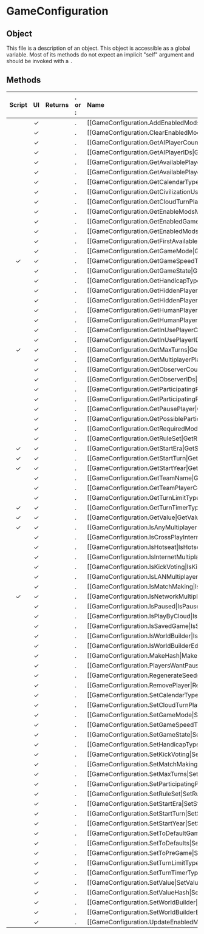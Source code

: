 # GameConfiguration
## Object
This file is a description of an object. This object is accessible as a global variable. Most of its methods do not expect an implicit "self" argument and should be invoked with a `.`

## Methods
| Script | UI  | Returns | . or : | Name | Arguments |
|:------:|:---:| -------:|:---- |:---- |:--------- |
| |✓| |.|[[GameConfiguration.AddEnabledMods\|AddEnabledMods]]| |
| |✓| |.|[[GameConfiguration.ClearEnabledMods\|ClearEnabledMods]]| |
| |✓| |.|[[GameConfiguration.GetAIPlayerCount\|GetAIPlayerCount]]| |
| |✓| |.|[[GameConfiguration.GetAIPlayerIDs\|GetAIPlayerIDs]]| |
| |✓| |.|[[GameConfiguration.GetAvailablePlayerCount\|GetAvailablePlayerCount]]| |
| |✓| |.|[[GameConfiguration.GetAvailablePlayerIDs\|GetAvailablePlayerIDs]]| |
| |✓| |.|[[GameConfiguration.GetCalendarType\|GetCalendarType]]| |
| |✓| |.|[[GameConfiguration.GetCivilizationUsageIDs\|GetCivilizationUsageIDs]]| |
| |✓| |.|[[GameConfiguration.GetCloudTurnPlayer\|GetCloudTurnPlayer]]| |
| |✓| |.|[[GameConfiguration.GetEnableModsMetaString\|GetEnableModsMetaString]]| |
| |✓| |.|[[GameConfiguration.GetEnabledGameModesMetaString\|GetEnabledGameModesMetaString]]| |
| |✓| |.|[[GameConfiguration.GetEnabledMods\|GetEnabledMods]]| |
| |✓| |.|[[GameConfiguration.GetFirstAvailablePlayer\|GetFirstAvailablePlayer]]| |
| |✓| |.|[[GameConfiguration.GetGameMode\|GetGameMode]]| |
|✓|✓| |.|[[GameConfiguration.GetGameSpeedType\|GetGameSpeedType]]| |
| |✓| |.|[[GameConfiguration.GetGameState\|GetGameState]]| |
| |✓| |.|[[GameConfiguration.GetHandicapType\|GetHandicapType]]| |
| |✓| |.|[[GameConfiguration.GetHiddenPlayerCount\|GetHiddenPlayerCount]]| |
| |✓| |.|[[GameConfiguration.GetHiddenPlayerIDs\|GetHiddenPlayerIDs]]| |
| |✓| |.|[[GameConfiguration.GetHumanPlayerCount\|GetHumanPlayerCount]]| |
| |✓| |.|[[GameConfiguration.GetHumanPlayerIDs\|GetHumanPlayerIDs]]| |
| |✓| |.|[[GameConfiguration.GetInUsePlayerCount\|GetInUsePlayerCount]]| |
| |✓| |.|[[GameConfiguration.GetInUsePlayerIDs\|GetInUsePlayerIDs]]| |
|✓|✓| |.|[[GameConfiguration.GetMaxTurns\|GetMaxTurns]]| |
| |✓| |.|[[GameConfiguration.GetMultiplayerPlayerIDs\|GetMultiplayerPlayerIDs]]| |
| |✓| |.|[[GameConfiguration.GetObserverCount\|GetObserverCount]]| |
| |✓| |.|[[GameConfiguration.GetObserverIDs\|GetObserverIDs]]| |
| |✓| |.|[[GameConfiguration.GetParticipatingPlayerCount\|GetParticipatingPlayerCount]]| |
| |✓| |.|[[GameConfiguration.GetParticipatingPlayerIDs\|GetParticipatingPlayerIDs]]| |
| |✓| |.|[[GameConfiguration.GetPausePlayer\|GetPausePlayer]]| |
| |✓| |.|[[GameConfiguration.GetPossibleParticipatingPlayerIDs\|GetPossibleParticipatingPlayerIDs]]| |
| |✓| |.|[[GameConfiguration.GetRequiredMods\|GetRequiredMods]]| |
| |✓| |.|[[GameConfiguration.GetRuleSet\|GetRuleSet]]| |
|✓|✓| |.|[[GameConfiguration.GetStartEra\|GetStartEra]]| |
|✓|✓| |.|[[GameConfiguration.GetStartTurn\|GetStartTurn]]| |
|✓|✓| |.|[[GameConfiguration.GetStartYear\|GetStartYear]]| |
| |✓| |.|[[GameConfiguration.GetTeamName\|GetTeamName]]| |
| |✓| |.|[[GameConfiguration.GetTeamPlayerCount\|GetTeamPlayerCount]]| |
| |✓| |.|[[GameConfiguration.GetTurnLimitType\|GetTurnLimitType]]| |
|✓|✓| |.|[[GameConfiguration.GetTurnTimerType\|GetTurnTimerType]]| |
|✓|✓| |.|[[GameConfiguration.GetValue\|GetValue]]| |
|✓|✓| |.|[[GameConfiguration.IsAnyMultiplayer\|IsAnyMultiplayer]]| |
| |✓| |.|[[GameConfiguration.IsCrossPlayInternetMultiplayer\|IsCrossPlayInternetMultiplayer]]| |
| |✓| |.|[[GameConfiguration.IsHotseat\|IsHotseat]]| |
| |✓| |.|[[GameConfiguration.IsInternetMultiplayer\|IsInternetMultiplayer]]| |
| |✓| |.|[[GameConfiguration.IsKickVoting\|IsKickVoting]]| |
| |✓| |.|[[GameConfiguration.IsLANMultiplayer\|IsLANMultiplayer]]| |
| |✓| |.|[[GameConfiguration.IsMatchMaking\|IsMatchMaking]]| |
|✓|✓| |.|[[GameConfiguration.IsNetworkMultiplayer\|IsNetworkMultiplayer]]| |
| |✓| |.|[[GameConfiguration.IsPaused\|IsPaused]]| |
| |✓| |.|[[GameConfiguration.IsPlayByCloud\|IsPlayByCloud]]| |
| |✓| |.|[[GameConfiguration.IsSavedGame\|IsSavedGame]]| |
| |✓| |.|[[GameConfiguration.IsWorldBuilder\|IsWorldBuilder]]| |
| |✓| |.|[[GameConfiguration.IsWorldBuilderEditor\|IsWorldBuilderEditor]]| |
| |✓| |.|[[GameConfiguration.MakeHash\|MakeHash]]| |
| |✓| |.|[[GameConfiguration.PlayersWantPause\|PlayersWantPause]]| |
| |✓| |.|[[GameConfiguration.RegenerateSeeds\|RegenerateSeeds]]| |
| |✓| |.|[[GameConfiguration.RemovePlayer\|RemovePlayer]]| |
| |✓| |.|[[GameConfiguration.SetCalendarType\|SetCalendarType]]| |
| |✓| |.|[[GameConfiguration.SetCloudTurnPlayer\|SetCloudTurnPlayer]]| |
| |✓| |.|[[GameConfiguration.SetGameMode\|SetGameMode]]| |
| |✓| |.|[[GameConfiguration.SetGameSpeedType\|SetGameSpeedType]]| |
| |✓| |.|[[GameConfiguration.SetGameState\|SetGameState]]| |
| |✓| |.|[[GameConfiguration.SetHandicapType\|SetHandicapType]]| |
| |✓| |.|[[GameConfiguration.SetKickVoting\|SetKickVoting]]| |
| |✓| |.|[[GameConfiguration.SetMatchMaking\|SetMatchMaking]]| |
| |✓| |.|[[GameConfiguration.SetMaxTurns\|SetMaxTurns]]| |
| |✓| |.|[[GameConfiguration.SetParticipatingPlayerCount\|SetParticipatingPlayerCount]]| |
| |✓| |.|[[GameConfiguration.SetRuleSet\|SetRuleSet]]| |
| |✓| |.|[[GameConfiguration.SetStartEra\|SetStartEra]]| |
| |✓| |.|[[GameConfiguration.SetStartTurn\|SetStartTurn]]| |
| |✓| |.|[[GameConfiguration.SetStartYear\|SetStartYear]]| |
| |✓| |.|[[GameConfiguration.SetToDefaultGameName\|SetToDefaultGameName]]| |
| |✓| |.|[[GameConfiguration.SetToDefaults\|SetToDefaults]]| |
| |✓| |.|[[GameConfiguration.SetToPreGame\|SetToPreGame]]| |
| |✓| |.|[[GameConfiguration.SetTurnLimitType\|SetTurnLimitType]]| |
| |✓| |.|[[GameConfiguration.SetTurnTimerType\|SetTurnTimerType]]| |
| |✓| |.|[[GameConfiguration.SetValue\|SetValue]]| |
| |✓| |.|[[GameConfiguration.SetValueHash\|SetValueHash]]| |
| |✓| |.|[[GameConfiguration.SetWorldBuilder\|SetWorldBuilder]]| |
| |✓| |.|[[GameConfiguration.SetWorldBuilderEditor\|SetWorldBuilderEditor]]| |
| |✓| |.|[[GameConfiguration.UpdateEnabledMods\|UpdateEnabledMods]]| |
